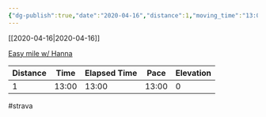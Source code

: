 ```yaml
---
{"dg-publish":true,"date":"2020-04-16","distance":1,"moving_time":"13:00","elapsed_time":"13:00","pace":"13:00","total_elevation_gain":0,"url":"https://www.strava.com/activities/3313803045","permalink":"/01-personal/strava/2020-04-16-easy-mile-w-hanna/","dgPassFrontmatter":true}
---
```



[[2020-04-16\|2020-04-16]]

[Easy mile w/ Hanna](https://www.strava.com/activities/3313803045)

| Distance | Time  | Elapsed Time | Pace  | Elevation |
| -------- | ----- | ------------ | ----- | --------- |
| 1        | 13:00 | 13:00        | 13:00 | 0         |




#strava
